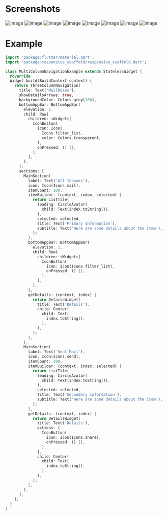# Screenshots

![image](https://github.com/AppleEducate/plugins/blob/master/packages/responsive_scaffold/screenshots/multi-column/1.png)
![image](https://github.com/AppleEducate/plugins/blob/master/packages/responsive_scaffold/screenshots/multi-column/2.png)
![image](https://github.com/AppleEducate/plugins/blob/master/packages/responsive_scaffold/screenshots/multi-column/6.png)
![image](https://github.com/AppleEducate/plugins/blob/master/packages/responsive_scaffold/screenshots/multi-column/3.png)
![image](https://github.com/AppleEducate/plugins/blob/master/packages/responsive_scaffold/screenshots/multi-column/4.png)
![image](https://github.com/AppleEducate/plugins/blob/master/packages/responsive_scaffold/screenshots/multi-column/5.png)
![image](https://github.com/AppleEducate/plugins/blob/master/packages/responsive_scaffold/screenshots/multi-column/6.png)
![image](https://github.com/AppleEducate/plugins/blob/master/packages/responsive_scaffold/screenshots/multi-column/7.png)

# Example

``` dart
import 'package:flutter/material.dart';
import 'package:responsive_scaffold/responsive_scaffold.dart';

class MultiColumnNavigationExample extends StatelessWidget {
  @override
  Widget build(BuildContext context) {
    return ThreeColumnNavigation(
      title: Text('Mailboxes'),
      showDetailsArrows: true,
      backgroundColor: Colors.grey[100],
      bottomAppBar: BottomAppBar(
        elevation: 1,
        child: Row(
          children: <Widget>[
            IconButton(
              icon: Icon(
                Icons.filter_list,
                color: Colors.transparent,
              ),
              onPressed: () {},
            ),
          ],
        ),
      ),
      sections: [
        MainSection(
          label: Text('All Inboxes'),
          icon: Icon(Icons.mail),
          itemCount: 100,
          itemBuilder: (context, index, selected) {
            return ListTile(
              leading: CircleAvatar(
                child: Text(index.toString()),
              ),
              selected: selected,
              title: Text('Primary Information'),
              subtitle: Text('Here are some details about the item'),
            );
          },
          bottomAppBar: BottomAppBar(
            elevation: 1,
            child: Row(
              children: <Widget>[
                IconButton(
                  icon: Icon(Icons.filter_list),
                  onPressed: () {},
                ),
              ],
            ),
          ),
          getDetails: (context, index) {
            return DetailsWidget(
              title: Text('Details'),
              child: Center(
                child: Text(
                  index.toString(),
                ),
              ),
            );
          },
        ),
        MainSection(
          label: Text('Sent Mail'),
          icon: Icon(Icons.send),
          itemCount: 100,
          itemBuilder: (context, index, selected) {
            return ListTile(
              leading: CircleAvatar(
                child: Text(index.toString()),
              ),
              selected: selected,
              title: Text('Secondary Information'),
              subtitle: Text('Here are some details about the item'),
            );
          },
          getDetails: (context, index) {
            return DetailsWidget(
              title: Text('Details'),
              actions: [
                IconButton(
                  icon: Icon(Icons.share),
                  onPressed: () {},
                ),
              ],
              child: Center(
                child: Text(
                  index.toString(),
                ),
              ),
            );
          },
        ),
      ],
    );
  }
}

```